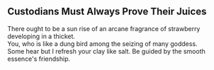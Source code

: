 Custodians Must Always Prove Their Juices
-----------------------------------------
There ought to be a sun rise of an arcane fragrance of strawberry developing in a thicket.  
You, who is like a dung bird among the seizing of many goddess.  
Some hear but I refresh your clay like salt. Be guided by the smooth essence's friendship.  
